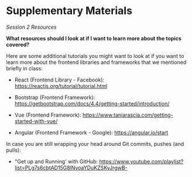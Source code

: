 # Supplementary Materials
*Session 2 Resources*

**What resources should I look at if I want to learn more about the topics covered?**

Here are some additional tutorials you might want to look at if you want to learn more about the frontend libraries and frameworks that we mentioned briefly in class:
* React (Frontend Library - Facebook): https://reactjs.org/tutorial/tutorial.html

* Bootstrap (Frontend Framework): https://getbootstrap.com/docs/4.4/getting-started/introduction/

* Vue (Frontend Framework): https://www.taniarascia.com/getting-started-with-vue/

* Angular (Frontend Framework - Google): https://angular.io/start


In case you are still wrapping your head around Git commits, pushes (and pulls):
* "Get up and Running' with GitHub: https://www.youtube.com/playlist?list=PLg7s6cbtAD15G8lNyoaYDuKZSKyJrgwB-